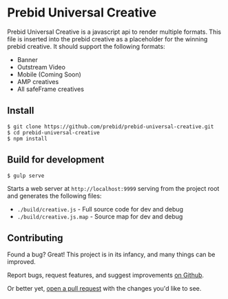 # Prebid Universal Creative

Prebid Universal Creative is a javascript api to render multiple formats. This file is inserted into the prebid creative as a placeholder for the winning prebid creative. It should support the following formats:
 - Banner
 - Outstream Video
 - Mobile (Coming Soon)
 - AMP creatives
 - All safeFrame creatives

## Install

    $ git clone https://github.com/prebid/prebid-universal-creative.git
    $ cd prebid-universal-creative
    $ npm install

## Build for development

    $ gulp serve

Starts a web server at `http://localhost:9999` serving from the project root and generates the following files:

+ `./build/creative.js` - Full source code for dev and debug
+ `./build/creative.js.map` - Source map for dev and debug

## Contributing

Found a bug? Great!
This project is in its infancy, and many things can be improved.

Report bugs, request features, and suggest improvements [on Github](https://github.com/prebid/prebid-universal-creative/issues).

Or better yet, [open a pull request](https://github.com/prebid/prebid-universal-creative/compare) with the changes you'd like to see.

